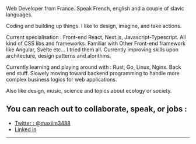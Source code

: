 Web Developer from France.
Speak French, english and a couple of slavic languages.

Coding and building up things.
I like to design, imagine, and take actions.


Current specialisation : Front-end React, Next.js, Javascript-Typescript. All kind of CSS libs and frameworks.
Familiar with Other Front-end framework like Angular, Svelte etc... I tried them all.
Currently improving skills upon architecture, design patterns and alorithms.

Currently learning and playing around with : Rust, Go, Linux, Nginx. Back end stuff.
Slowely moving toward backend programming to handle more complex business logics for web applications.

Also like design, music, science and topics about ecology or society.

You can reach out to collaborate, speak, or jobs :
------------------------------
- [Twitter : @maxiim3488](https://twitter.com/maxiim3488)
- [Linked in](https://www.linkedin.com/in/maxime-tamburrini-7048895a/)
------------------------------
